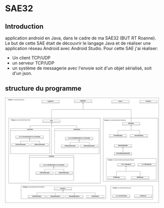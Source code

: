 # SAE32

## Introduction
application android en Java, dans le cadre de ma SAE32 (BUT RT Roanne). Le but de cette SAE était de découvrir le langage Java et de réaliser une application réseau Android avec Android Studio. Pour cette SAE j'ai réaliser:
- Un client TCP/UDP
- un serveur TCP/UDP
- un système de messagerie avec l'envoie soit d'un objet sérialisé, soit d'un json.

## structure du programme
![](img/sae32_struct.png)
